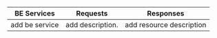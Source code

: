 | BE Services      | Requests                                              | Responses             |
|-----------------|------------------------------------------------------------------|-----------------------------------|
| add be service              | add description.                                                 | add resource description          |
